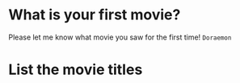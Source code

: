 
# What is your first movie?
Please let me know what movie you saw for the first time!
`Doraemon`

# List the movie titles
